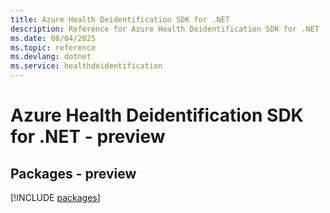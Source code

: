 ```yaml
---
title: Azure Health Deidentification SDK for .NET
description: Reference for Azure Health Deidentification SDK for .NET
ms.date: 08/04/2025
ms.topic: reference
ms.devlang: dotnet
ms.service: healthdeidentification
---
```

# Azure Health Deidentification SDK for .NET - preview
## Packages - preview
[!INCLUDE [packages](health-deidentification-index.md)]